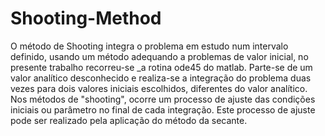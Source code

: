 # Shooting-Method
O método de Shooting integra o problema em estudo num intervalo definido, usando um método adequando a problemas de valor inicial, no presente trabalho recorreu-se _a rotina ode45 do matlab. Parte-se de um valor analítico desconhecido e realiza-se a integração do problema duas vezes para dois valores iniciais escolhidos, diferentes do valor analítico. Nos métodos de "shooting", ocorre um processo de ajuste das condições iniciais ou parâmetro no final de cada integração. Este processo de ajuste pode ser realizado pela aplicação do método da secante.
